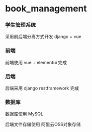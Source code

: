 # book_management

### 学生管理系统
采用前后端分离方式开发 django + vue


### 前端
前端使用 vue + elementui 完成

### 后端
后端采用 django restframework 完成

### 数据库
数据库使用 MySQL

后端文件存储使用 阿里云OSS对象存储
